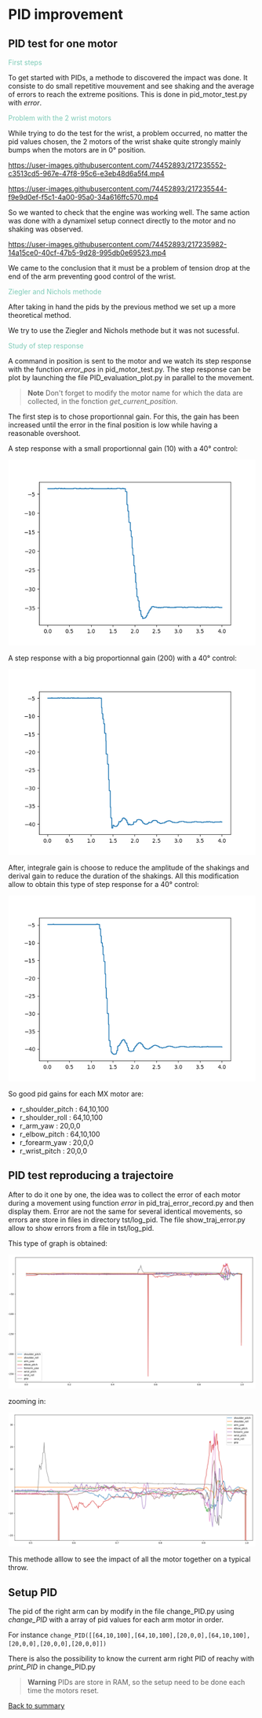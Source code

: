 # PID improvement

## PID test for one motor

<span style="color: #7ECBB7">
First steps
</span>

To get started with PIDs, a methode to discovered the impact was done. It consiste to do small repetitive mouvement and see shaking and the average of errors to reach the extreme positions. This is done in pid_motor_test.py with *error*.

<span style="color: #7ECBB7">
Problem with the 2 wrist motors
</span>

While trying to do the test for the wrist, a problem occurred, no matter the pid values chosen, the 2 motors of the wrist shake quite strongly mainly bumps when the motors are in 0° position. 

https://user-images.githubusercontent.com/74452893/217235552-c3513cd5-967e-47f8-95c6-e3eb48d6a5f4.mp4

https://user-images.githubusercontent.com/74452893/217235544-f9e9d0ef-f5c1-4a00-95a0-34a616ffc570.mp4

So we wanted to check that the engine was working well. The same action was done with a dynamixel setup connect directly to the motor and no shaking was observed. 

https://user-images.githubusercontent.com/74452893/217235982-14a15ce0-40cf-47b5-9d28-995db0e69523.mp4

We came to the conclusion that it must be a problem of tension drop at the end of the arm preventing good control of the wrist.

<span style="color: #7ECBB7">
Ziegler and Nichols methode
</span>

After taking in hand the pids by the previous method we set up a more theoretical method. 

We try to use the Ziegler and Nichols methode but it was not sucessful.

<span style="color: #7ECBB7">
Study of step response 
</span>

A command in position is sent to the motor and we watch its step response with the function *error_pos* in pid_motor_test.py. The step response can be plot by launching the file PID_evaluation_plot.py in parallel to the movement. 
> **Note**
> Don't forget to modify the motor name for which the data are collected, in the fonction *get_current_position*.

The first step is to chose proportionnal gain. For this, the gain has been increased until the error in the final position is low while having a reasonable overshoot. 

A step response with a small proportionnal gain (10) with a 40° control:

![pid_petit_Kp](../images/PID10%2C0%2C0_shoulder.png)

A step response with a big proportionnal gain (200) with a 40° control:

![pid_grand_Kp](../images/PID200%2C0%2C0_shoulder.png)

After, integrale gain is choose to reduce the amplitude of the shakings and derival gain to reduce the duration of the shakings. All this modification allow to obtain this type of step response for a 40° control: 

![bon_pid](../images/PID64%2C10%2C100_shoulder.png)

So good pid gains for each MX motor are:

- r_shoulder_pitch : 64,10,100
- r_shoulder_roll : 64,10,100
- r_arm_yaw : 20,0,0
- r_elbow_pitch : 64,10,100
- r_forearm_yaw : 20,0,0
- r_wrist_pitch : 20,0,0

## PID test reproducing a trajectoire

After to do it one by one, the idea was to collect the error of each motor during a movement using function *error* in pid_traj_error_record.py and then display them. Error are not the same for several identical movements, so errors are store in files in directory tst/log_pid. The file show_traj_error.py allow to show errors from a file in tst/log_pid. 

This type of graph is obtained:

![pid_test](../images/pid_graph.png)

zooming in:

![pid_zoom](../images/pid_graph_zoom.png)

This methode alllow to see the impact of all the motor together on a typical throw.


## Setup PID

The pid of the right arm can by modify in the file change_PID.py using *change_PID* with a array of pid values for each arm motor in order. 

For instance ```change_PID([[64,10,100],[64,10,100],[20,0,0],[64,10,100],[20,0,0],[20,0,0],[20,0,0]]) ```

There is also the possibility to know the current arm right PID of reachy with *print_PID* in change_PID.py 

> **Warning**
> PIDs are store in RAM, so the setup need to be done each time the motors reset.

[Back to summary](README.md)
